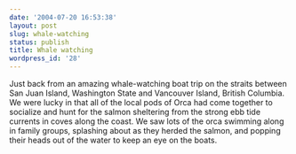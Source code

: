 ```yaml
---
date: '2004-07-20 16:53:38'
layout: post
slug: whale-watching
status: publish
title: Whale watching
wordpress_id: '28'
---
```


Just back from an amazing whale-watching boat trip on the straits between San Juan Island, Washington State and Vancouver Island, British Columbia. We were lucky in that all of the local pods of Orca had come together to socialize and hunt for the salmon sheltering from the strong ebb tide currents in coves along the coast.  We saw lots of the orca swimming along in family groups, splashing about as they herded the salmon, and popping their heads out of the water to keep an eye on the boats.

